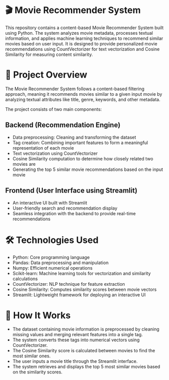 # 🎬 Movie Recommender System
This repository contains a content-based Movie Recommender System built using Python. The system analyzes movie metadata, processes textual information, and applies machine learning techniques to recommend similar movies based on user input. It is designed to provide personalized movie recommendations using CountVectorizer for text vectorization and Cosine Similarity for measuring content similarity.

# 📌 Project Overview
The Movie Recommender System follows a content-based filtering approach, meaning it recommends movies similar to a given input movie by analyzing textual attributes like title, genre, keywords, and other metadata.

The project consists of two main components:

## Backend (Recommendation Engine)

- Data preprocessing: Cleaning and transforming the dataset
- Tag creation: Combining important features to form a meaningful representation of each movie
- Text vectorization using CountVectorizer
- Cosine Similarity computation to determine how closely related two movies are
- Generating the top 5 similar movie recommendations based on the input movie

## Frontend (User Interface using Streamlit)

- An interactive UI built with Streamlit
- User-friendly search and recommendation display
- Seamless integration with the backend to provide real-time recommendations

# 🛠️ Technologies Used
- Python: Core programming language
- Pandas: Data preprocessing and manipulation
- Numpy: Efficient numerical operations
- Scikit-learn: Machine learning tools for vectorization and similarity calculations
- CountVectorizer: NLP technique for feature extraction
- Cosine Similarity: Computes similarity scores between movie vectors
- Streamlit: Lightweight framework for deploying an interactive UI

# 🎯 How It Works
- The dataset containing movie information is preprocessed by cleaning missing values and merging relevant features into a single tag.
- The system converts these tags into numerical vectors using CountVectorizer.
- The Cosine Similarity score is calculated between movies to find the most similar ones.
- The user inputs a movie title through the Streamlit interface.
- The system retrieves and displays the top 5 most similar movies based on the similarity scores.
